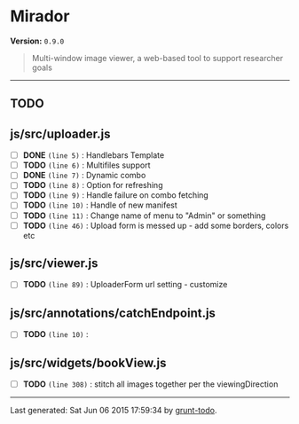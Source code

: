 # Mirador

**Version:** `0.9.0`

> Multi-window image viewer, a web-based tool to support researcher goals

* * *

## TODO

## js/src/uploader.js

-  [ ] **DONE** `(line 5)` : Handlebars Template
-  [ ] **TODO** `(line 6)` : Multifiles support
-  [ ] **DONE** `(line 7)` : Dynamic combo
-  [ ] **TODO** `(line 8)` : Option for refreshing
-  [ ] **TODO** `(line 9)` : Handle failure on combo fetching
-  [ ] **TODO** `(line 10)` : Handle of new manifest
-  [ ] **TODO** `(line 11)` : Change name of menu to "Admin" or something
-  [ ] **TODO** `(line 46)` : Upload form is messed up - add some borders, colors etc

## js/src/viewer.js

-  [ ] **TODO** `(line 89)` : UploaderForm url setting - customize

## js/src/annotations/catchEndpoint.js

-  [ ] **TODO** `(line 10)` :

## js/src/widgets/bookView.js

-  [ ] **TODO** `(line 308)` : stitch all images together per the viewingDirection


* * *

Last generated: Sat Jun 06 2015 17:59:34 by [grunt-todo](https://github.com/leny/grunt-todo).
